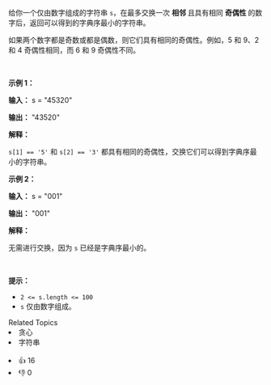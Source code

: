<p>给你一个仅由数字组成的字符串 <code>s</code>，在最多交换一次 <strong>相邻 </strong>且具有相同 <strong>奇偶性 </strong>的数字后，返回可以得到的<span data-keyword="lexicographically-smaller-string">字典序最小的字符串</span>。</p>

<p>如果两个数字都是奇数或都是偶数，则它们具有相同的奇偶性。例如，5 和 9、2 和 4 奇偶性相同，而 6 和 9 奇偶性不同。</p>

<p>&nbsp;</p>

<p><strong class="example">示例 1：</strong></p>

<div class="example-block"> 
 <p><strong>输入：</strong> <span class="example-io">s = "45320"</span></p> 
</div>

<p><strong>输出：</strong> <span class="example-io">"43520"</span></p>

<p><strong>解释：</strong></p>

<p><code>s[1] == '5'</code> 和 <code>s[2] == '3'</code> 都具有相同的奇偶性，交换它们可以得到字典序最小的字符串。</p>

<p><strong class="example">示例 2：</strong></p>

<div class="example-block"> 
 <p><strong>输入：</strong> <span class="example-io">s = "001"</span></p> 
</div>

<p><strong>输出：</strong> <span class="example-io">"001"</span></p>

<p><strong>解释：</strong></p>

<p>无需进行交换，因为 <code>s</code> 已经是字典序最小的。</p>

<p>&nbsp;</p>

<p><strong>提示：</strong></p>

<ul> 
 <li><code>2 &lt;= s.length &lt;= 100</code></li> 
 <li><code>s</code> 仅由数字组成。</li> 
</ul>

<div><div>Related Topics</div><div><li>贪心</li><li>字符串</li></div></div><br><div><li>👍 16</li><li>👎 0</li></div>